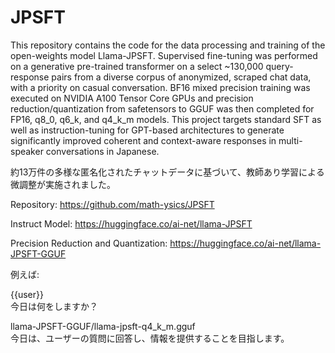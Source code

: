 # JPSFT

This repository contains the code for the data processing and training of the open-weights model Llama-JPSFT. Supervised fine-tuning was performed on a generative pre-trained transformer on a select ~130,000 query-response pairs from a diverse corpus of anonymized, scraped chat data, with a priority on casual conversation. BF16 mixed precision training was executed on NVIDIA A100 Tensor Core GPUs and precision reduction/quantization from safetensors to GGUF was then completed for FP16, q8_0, q6_k, and q4_k_m models. This project targets standard SFT as well as instruction-tuning for GPT-based architectures to generate significantly improved coherent and context-aware responses in multi-speaker conversations in Japanese.

約13万件の多様な匿名化されたチャットデータに基づいて、教師あり学習による微調整が実施されました。

Repository: https://github.com/math-ysics/JPSFT

Instruct Model: https://huggingface.co/ai-net/llama-JPSFT

Precision Reduction and Quantization: https://huggingface.co/ai-net/llama-JPSFT-GGUF

例えば:

{{user}} \
今日は何をしますか？

llama-JPSFT-GGUF/llama-jpsft-q4_k_m.gguf \
今日は、ユーザーの質問に回答し、情報を提供することを目指します。
